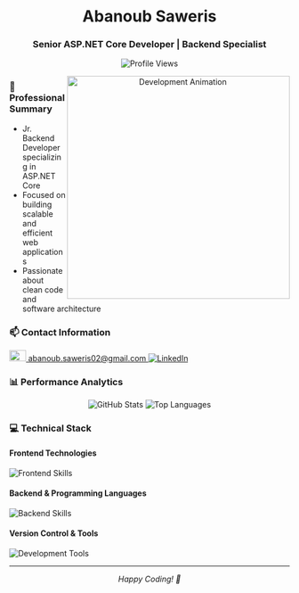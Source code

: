 <h1 align="center">Abanoub Saweris</h1>
<h3 align="center">Senior ASP.NET Core Developer | Backend Specialist</h3>

<p align="center">
  <img src="https://komarev.com/ghpvc/?username=AbanoubPhelopos&label=Profile%20views&color=0e75b6&style=flat" alt="Profile Views" />
</p>

<div align="center">
  <img align="right" alt="Development Animation" width="400" src="https://cdn.dribbble.com/users/1162077/screenshots/3848914/programmer.gif">
</div>

### 🚀 Professional Summary
- Jr. Backend Developer specializing in ASP.NET Core
- Focused on building scalable and efficient web applications
- Passionate about clean code and software architecture

### 📫 Contact Information
<div align="left">
  <a href="mailto:abanoub.saweris02@gmail.com">
    <img src="https://skillicons.dev/icons?i=gmail" width="30" height="20" alt="Gmail"/> abanoub.saweris02@gmail.com
  </a>
  <a href="https://www.linkedin.com/in/abanoub-saweris/" target="_blank">
    <img src="https://img.shields.io/badge/LinkedIn-0077B5?style=for-the-badge&logo=linkedin&logoColor=white" alt="LinkedIn"/>
  </a>
</div>


### 📊 Performance Analytics
<div align="center">
  <img src="https://github-readme-stats.vercel.app/api?username=AbanoubPhelopos&theme=radical&hide_border=false&include_all_commits=true&count_private=true" alt="GitHub Stats"/>
  
  <img src="https://github-readme-stats.vercel.app/api/top-langs/?username=AbanoubPhelopos&theme=radical&hide_border=false&include_all_commits=true&count_private=true&layout=compact" alt="Top Languages"/>
</div>


### 💻 Technical Stack
<div align="left">
    <h4>Frontend Technologies</h4>
    <img src="https://skillicons.dev/icons?i=bootstrap,html,css" alt="Frontend Skills"/>
    <h4>Backend & Programming Languages</h4>
    <img src="https://skillicons.dev/icons?i=dotnet,cs,cpp,c,java" alt="Backend Skills"/>
    <h4>Version Control & Tools</h4>
    <img src="https://skillicons.dev/icons?i=github,git" alt="Development Tools"/>
</div>

---
<div align="center">
  <i>Happy Coding! 🚀</i>
</div>
